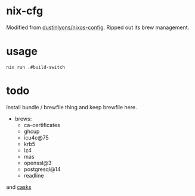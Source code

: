 # nix-cfg

Modified from [dustinlyons/nixos-config](https://github.com/dustinlyons/nixos-config/).
Ripped out its brew management.

# usage

```shell
nix run .#build-switch
```

# todo

Install bundle / brewfile thing and keep brewfile here.

- brews:
  - ca-certificates
  - ghcup
  - icu4c@75
  - krb5
  - lz4
  - mas
  - openssl@3
  - postgresql@14
  - readline

and [casks](./modules/darwin/casks.nix)

